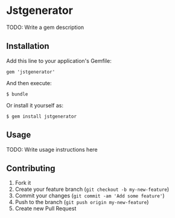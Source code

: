 # Jstgenerator

TODO: Write a gem description

## Installation

Add this line to your application's Gemfile:

    gem 'jstgenerator'

And then execute:

    $ bundle

Or install it yourself as:

    $ gem install jstgenerator

## Usage

TODO: Write usage instructions here

## Contributing

1. Fork it
2. Create your feature branch (`git checkout -b my-new-feature`)
3. Commit your changes (`git commit -am 'Add some feature'`)
4. Push to the branch (`git push origin my-new-feature`)
5. Create new Pull Request
